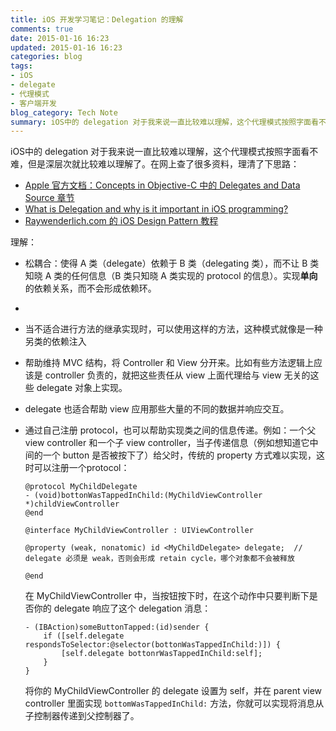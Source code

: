 ```yaml
---
title: iOS 开发学习笔记：Delegation 的理解
comments: true
date: 2015-01-16 16:23
updated: 2015-01-16 16:23
categories: blog
tags:
- iOS
- delegate
- 代理模式
- 客户端开发
blog_category: Tech Note
summary: iOS中的 delegation 对于我来说一直比较难以理解，这个代理模式按照字面看不难，但是深层次就比较难以理解了。在网上查了很多资料，理清了下思路
---
```


iOS中的 delegation 对于我来说一直比较难以理解，这个代理模式按照字面看不难，但是深层次就比较难以理解了。在网上查了很多资料，理清了下思路：

* [Apple 官方文档：Concepts in Objective-C 中的 Delegates and Data Source 章节](https://developer.apple.com/library/ios/documentation/General/Conceptual/CocoaEncyclopedia/DelegatesandDataSources/DelegatesandDataSources.html#//apple_ref/doc/uid/TP40010810-CH11-SW1)
* [What is Delegation and why is it important in iOS programming?](http://programmers.stackexchange.com/a/190400/80422)
* [Raywenderlich.com 的 iOS Design Pattern 教程](http://www.raywenderlich.com/46988/ios-design-patterns)

理解：

* 松耦合：使得 A 类（delegate）依赖于 B 类（delegating 类），而不让 B 类知晓 A 类的任何信息（B 类只知晓 A 类实现的 protocol 的信息）。实现**单向**的依赖关系，而不会形成依赖环。
*
* 当不适合进行方法的继承实现时，可以使用这样的方法，这种模式就像是一种另类的依赖注入
* 帮助维持 MVC 结构，将 Controller 和 View 分开来。比如有些方法逻辑上应该是 controller 负责的，就把这些责任从 view 上面代理给与 view 无关的这些 delegate 对象上实现。
* delegate 也适合帮助 view 应用那些大量的不同的数据并响应交互。
* 通过自己注册 protocol，也可以帮助实现类之间的信息传递。例如：一个父 view controller 和一个子 view controller，当子传递信息（例如想知道它中间的一个 button 是否被按下了）给父时，传统的 property 方式难以实现，这时可以注册一个protocol：

  ```
  @protocol MyChildDelegate
  - (void)bottonWasTappedInChild:(MyChildViewController *)childViewController
  @end

  @interface MyChildViewController : UIViewController

  @property (weak, nonatomic) id <MyChildDelegate> delegate;  // delegate 必须是 weak，否则会形成 retain cycle，哪个对象都不会被释放

  @end
  ```
  在 MyChildViewController 中，当按钮按下时，在这个动作中只要判断下是否你的 delegate 响应了这个 delegation 消息：

  ```
  - (IBAction)someButtonTapped:(id)sender {
      if ([self.delegate respondsToSelector:@selector(bottonWasTappedInChild:)]) {
          [self.delegate bottonrWasTappedInChild:self];
      }
  }
  ```
  将你的 MyChildViewController 的 delegate 设置为 self，并在 parent view controller 里面实现 `bottomWasTappedInChild:` 方法，你就可以实现将消息从子控制器传递到父控制器了。

